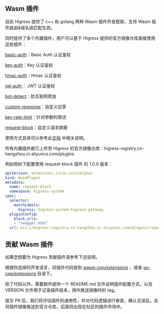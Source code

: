 ## Wasm 插件

目前 Higress 提供了 c++ 和 golang 两种 Wasm 插件开发框架，支持 Wasm 插件路由&域名级匹配生效。

同时提供了多个内置插件，用户可以基于 Higress 提供的官方镜像仓库直接使用这些插件：

[basic-auth](./wasm-cpp/extensions/basic_auth)：Basic Auth 认证鉴权

[key-auth](./wasm-cpp/extensions/key_auth)：Key 认证鉴权

[hmac-auth](./wasm-cpp/extensions/hmac_auth)：Hmac 认证鉴权

[jwt-auth](./wasm-cpp/extensions/jwt_auth)： JWT 认证鉴权

[bot-detect](./wasm-cpp/extensions/bot_detect)：防互联网爬虫

[custom-response](./wasm-cpp/extensions/custom_response)：自定义应答

[key-rate-limit](./wasm-cpp/extensions/key_rate_limit)：针对参数的限流

[request-block](./wasm-cpp/extensions/request_block)：自定义请求屏蔽

使用方式具体可以参考此[文档](./wasm-go/README.md) 中相关说明。

所有内置插件都已上传至 Higress 的官方镜像仓库：higress-registry.cn-hangzhou.cr.aliyuncs.com/plugins

例如用如下配置使用 request-block 插件 的 1.0.0 版本：

```yaml
apiVersion: extensions.istio.io/v1alpha1
kind: WasmPlugin
metadata:
  name: request-block
  namespace: higress-system
spec:
  selector:
    matchLabels:
      higress: higress-system-higress-gateway
  pluginConfig:
    block_urls:
    - "swagger.html"
  url: oci://higress-registry.cn-hangzhou.cr.aliyuncs.com/plugins/request-block:1.0.0
```

## 贡献 Wasm 插件

如果您想要为 Higress 贡献插件请参考下述说明。

根据你选择的开发语言，将插件代码放到 [wasm-cpp/extensions](./wasm-cpp/extensions) ，或者 [go-cpp/extensions](./wasm-go/extensions) 目录下。

除了代码以外，需要额外提供一个 README.md 文件说明插件配置方式，以及 VERSION 文件用于记录插件版本，用作推送镜像时的 tag。

提交 PR 后，我们将评估插件的通用性，并对代码逻辑进行审查，确认无误后，会将插件镜像推送到官方仓库，后面将出现在社区的插件市场中。
